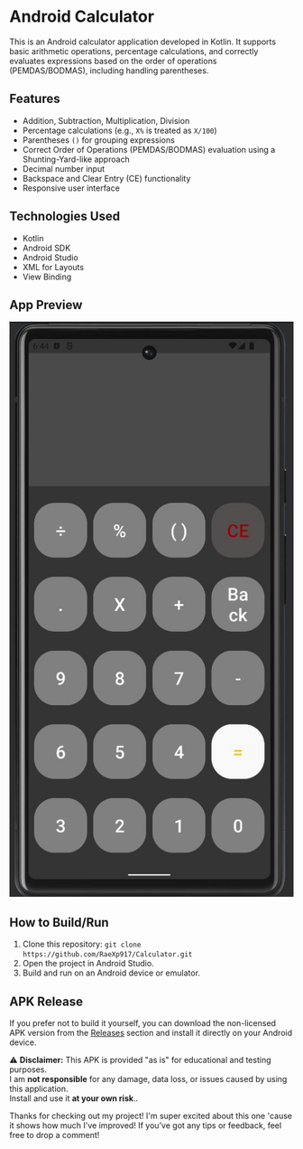 # Android Calculator

This is an Android calculator application developed in Kotlin. It supports basic arithmetic operations, percentage calculations, and correctly evaluates expressions based on the order of operations (PEMDAS/BODMAS), including handling parentheses.

## Features

*   Addition, Subtraction, Multiplication, Division
*   Percentage calculations (e.g., `X%` is treated as `X/100`)
*   Parentheses `()` for grouping expressions
*   Correct Order of Operations (PEMDAS/BODMAS) evaluation using a Shunting-Yard-like approach
*   Decimal number input
*   Backspace and Clear Entry (CE) functionality
*   Responsive user interface

## Technologies Used

*   Kotlin
*   Android SDK
*   Android Studio
*   XML for Layouts
*   View Binding

## App Preview

 ![Calculator App Screenshot](assets/preview.jpg)

## How to Build/Run

1.  Clone this repository: `git clone https://github.com/RaeXp917/Calculator.git`
2.  Open the project in Android Studio.
3.  Build and run on an Android device or emulator.

## APK Release

If you prefer not to build it yourself, you can download the non-licensed APK version from the [Releases](https://github.com/RaeXp917/Calculator/releases) section and install it directly on your Android device.

⚠️ **Disclaimer:** This APK is provided "as is" for educational and testing purposes.  
I am **not responsible** for any damage, data loss, or issues caused by using this application.  
Install and use it **at your own risk**..



Thanks for checking out my project! I'm super excited about this one 'cause it shows how much I've improved! If you’ve got any tips or feedback, feel free to drop a comment!
